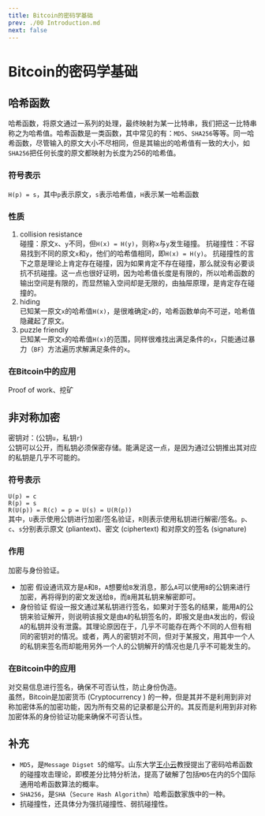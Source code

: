 ```yaml
---
title: Bitcoin的密码学基础
prev: ./00 Introduction.md
next: false
---
```


# Bitcoin的密码学基础

## 哈希函数
哈希函数，将原文通过一系列的处理，最终映射为某一比特串，我们把这一比特串称之为哈希值。哈希函数是一类函数，其中常见的有：`MD5`、`SHA256`等等。同一哈希函数，尽管输入的原文大小不尽相同，但是其输出的哈希值有一致的大小，如`SHA256`把任何长度的原文都映射为长度为256的哈希值。

### 符号表示
`H(p) = s`，其中`p`表示原文，`s`表示哈希值，`H`表示某一哈希函数

### 性质
1. collision resistance  
碰撞：原文`x`、`y`不同，但`H(x) = H(y)`，则称`x`与`y`发生碰撞。
抗碰撞性：不容易找到不同的原文`x`和`y`，他们的哈希值相同，即`H(x) = H(y)`。
抗碰撞性的言下之意是理论上肯定存在碰撞，因为如果肯定不存在碰撞，那么就没有必要谈抗不抗碰撞。这一点也很好证明，因为哈希值长度是有限的，所以哈希函数的输出空间是有限的，而显然输入空间却是无限的，由抽屉原理，是肯定存在碰撞的。
2. hiding  
已知某一原文`x`的哈希值`H(x)`，是很难确定`x`的，哈希函数单向不可逆，哈希值隐藏起了原文。
3. puzzle friendly  
已知某一原文`x`的哈希值`H(x)`的范围，同样很难找出满足条件的`x`，只能通过暴力（`BF`）方法遍历求解满足条件的`x`。

### 在Bitcoin中的应用
Proof of work、挖矿

## 非对称加密
密钥对：(公钥`u`，私钥`r`)  
公钥可以公开，而私钥必须保密存储。能满足这一点，是因为通过公钥推出其对应的私钥是几乎不可能的。
  
### 符号表示
`U(p) = c`  
`R(p) = s`  
`R(U(p)) = R(c) = p = U(s) = U(R(p))`   
其中，`U`表示使用公钥进行加密/签名验证，`R`则表示使用私钥进行解密/签名。`p`、`c`、`s`分别表示原文 (pliantext)、密文 (ciphertext) 和对原文的签名 (signature)

### 作用
加密与身份验证。  
- 加密
假设通讯双方是`A`和`B`，`A`想要给`B`发消息，那么`A`可以使用`B`的公钥来进行加密，再将得到的密文发送给`B`，而`B`用其私钥来解密即可。
- 身份验证
假设一报文通过某私钥进行签名，如果对于签名的结果，能用`A`的公钥来验证解开，则说明该报文是由`A`的私钥签名的，即报文是由`A`发出的，假设`A`的私钥并没有泄露。其理论原因在于，几乎不可能存在两个不同的人但有相同的密钥对的情况。或者，两人的密钥对不同，但对于某报文，用其中一个人的私钥来签名而却能用另外一个人的公钥解开的情况也是几乎不可能发生的。

### 在Bitcoin中的应用
对交易信息进行签名，确保不可否认性，防止身份伪造。  
虽然，Bitcoin是加密货币 (Cryptocurrency ) 的一种，但是其并不是利用到非对称加密体系的加密功能，因为所有交易的记录都是公开的。其反而是利用到非对称加密体系的身份验证功能来确保不可否认性。

## 补充
- `MD5`，是`Message Digset 5`的缩写。山东大学[王小云](https://baike.baidu.com/item/王小云/29050?fr=aladdin)教授提出了密码哈希函数的碰撞攻击理论，即模差分比特分析法，提高了破解了包括`MD5`在内的5个国际通用哈希函数算法的概率。  
- `SHA256`，是`SHA`（`Secure Hash Algorithm`）哈希函数家族中的一种。  
- 抗碰撞性，还具体分为强抗碰撞性、弱抗碰撞性。